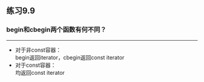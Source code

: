 ## 练习9.9
### begin和cbegin两个函数有何不同？
***
* 对于非const容器：  
begin返回iterator，cbegin返回const iterator  
* 对于const容器：  
均返回const iterator